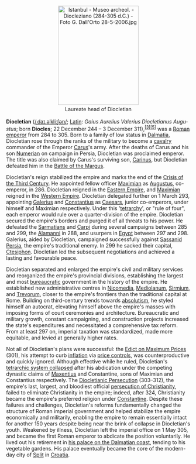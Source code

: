 <div class="photo" colspan="2" style="text-align: center; margin: 25px 0 10px;"><a class="image" href="https://en.wikipedia.org/wiki/File:Istanbul_-_Museo_archeol._-_Diocleziano_(284-305_d.C.)_-_Foto_G._Dall%27Orto_28-5-2006.jpg"><img alt="Istanbul - Museo archeol. - Diocleziano (284-305 d.C.) - Foto G. Dall'Orto 28-5-2006.jpg" data-file-height="978" data-file-width="794" decoding="async" height="271" src="https://upload.wikimedia.org/wikipedia/commons/thumb/a/af/Istanbul_-_Museo_archeol._-_Diocleziano_%28284-305_d.C.%29_-_Foto_G._Dall%27Orto_28-5-2006.jpg/220px-Istanbul_-_Museo_archeol._-_Diocleziano_%28284-305_d.C.%29_-_Foto_G._Dall%27Orto_28-5-2006.jpg" srcset="https://upload.wikimedia.org/wikipedia/commons/thumb/a/af/Istanbul_-_Museo_archeol._-_Diocleziano_%28284-305_d.C.%29_-_Foto_G._Dall%27Orto_28-5-2006.jpg/330px-Istanbul_-_Museo_archeol._-_Diocleziano_%28284-305_d.C.%29_-_Foto_G._Dall%27Orto_28-5-2006.jpg 1.5x, //upload.wikimedia.org/wikipedia/commons/thumb/a/af/Istanbul_-_Museo_archeol._-_Diocleziano_%28284-305_d.C.%29_-_Foto_G._Dall%27Orto_28-5-2006.jpg/440px-Istanbul_-_Museo_archeol._-_Diocleziano_%28284-305_d.C.%29_-_Foto_G._Dall%27Orto_28-5-2006.jpg 2x" width="220"/></a><div style="line-height:normal;padding-bottom:0.2em;padding-top:0.2em;">Laureate head of Diocletian</div></div>

[comment]: # 'breakpoint'
<p><b>Diocletian</b> (<span class="rt-commentedText nowrap"><span class="IPA nopopups noexcerpt"><a href="https://en.wikipedia.org/wiki/Help:IPA/English" title="Help:IPA/English">/<span style="border-bottom:1px dotted"><span title="/ˌ/: secondary stress follows">ˌ</span><span title="'d' in 'dye'">d</span><span title="/aɪ/: 'i' in 'tide'">aɪ</span><span title="/./: syllable break">.</span><span title="/ə/: 'a' in 'about'">ə</span><span title="/ˈ/: primary stress follows">ˈ</span><span title="'k' in 'kind'">k</span><span title="'l' in 'lie'">l</span><span title="/iː/: 'ee' in 'fleece'">iː</span><span title="/ʃ/: 'sh' in 'shy'">ʃ</span><span title="/ən/: 'on' in 'button'">ən</span></span>/</a></span></span>; <a class="mw-redirect" href="https://en.wikipedia.org/wiki/Latin_language" title="Latin language">Latin</a>: <i lang="la">Gaius Aurelius Valerius Diocletianus Augustus</i>; born <b>Diocles</b>; 22 December 244 – 3 December 311),<sup class="reference" id="cite_ref-DEATH_3-1"><a href="#cite_note-DEATH-3">[3]</a></sup><sup class="reference" id="cite_ref-5"><a href="#cite_note-5">[5]</a></sup> was a <a href="https://en.wikipedia.org/wiki/Roman_emperor" title="Roman emperor">Roman emperor</a> from 284 to 305. Born to a family of low status in <a href="https://en.wikipedia.org/wiki/Dalmatia_(Roman_province)" title="Dalmatia (Roman province)">Dalmatia</a>, Diocletian rose through the ranks of the military to become a <a href="https://en.wikipedia.org/wiki/Roman_cavalry" title="Roman cavalry">cavalry</a> commander of the Emperor <a href="https://en.wikipedia.org/wiki/Carus" title="Carus">Carus</a>'s army. After the deaths of Carus and his son <a href="https://en.wikipedia.org/wiki/Numerian" title="Numerian">Numerian</a> on campaign in Persia, Diocletian was proclaimed emperor. The title was also claimed by Carus's surviving son, <a href="https://en.wikipedia.org/wiki/Carinus" title="Carinus">Carinus</a>, but Diocletian defeated him in the <a href="https://en.wikipedia.org/wiki/Battle_of_the_Margus" title="Battle of the Margus">Battle of the Margus</a>.
</p><p>Diocletian's reign stabilized the empire and marks the end of the <a href="https://en.wikipedia.org/wiki/Crisis_of_the_Third_Century" title="Crisis of the Third Century">Crisis of the Third Century</a>. He appointed fellow officer <a href="https://en.wikipedia.org/wiki/Maximian" title="Maximian">Maximian</a> as <a class="mw-redirect" href="https://en.wikipedia.org/wiki/Augustus_(honorific)" title="Augustus (honorific)">Augustus</a>, co-emperor, in 286. Diocletian reigned in the <a href="https://en.wikipedia.org/wiki/Byzantine_Empire" title="Byzantine Empire">Eastern Empire</a>, and <a href="https://en.wikipedia.org/wiki/Maximian" title="Maximian">Maximian</a> reigned in the <a href="https://en.wikipedia.org/wiki/Western_Roman_Empire" title="Western Roman Empire">Western Empire</a>. Diocletian delegated further on 1 March 293, appointing <a href="https://en.wikipedia.org/wiki/Galerius" title="Galerius">Galerius</a> and <a href="https://en.wikipedia.org/wiki/Constantius_Chlorus" title="Constantius Chlorus">Constantius</a> as <a href="https://en.wikipedia.org/wiki/Caesar_(title)" title="Caesar (title)">Caesars</a>, junior co-emperors, under himself and Maximian respectively. Under this '<a href="https://en.wikipedia.org/wiki/Tetrarchy" title="Tetrarchy">tetrarchy</a>', or "rule of four", each emperor would rule over a quarter-division of the empire. Diocletian secured the empire's borders and purged it of all threats to his power. He defeated the <a class="mw-redirect" href="https://en.wikipedia.org/wiki/Sarmatia" title="Sarmatia">Sarmatians</a> and <a href="https://en.wikipedia.org/wiki/Carpi_(people)" title="Carpi (people)">Carpi</a> during several campaigns between 285 and 299, the <a class="mw-redirect" href="https://en.wikipedia.org/wiki/Alamanni" title="Alamanni">Alamanni</a> in 288, and usurpers in <a href="https://en.wikipedia.org/wiki/Egypt_(Roman_province)" title="Egypt (Roman province)">Egypt</a> between 297 and 298. Galerius, aided by Diocletian, campaigned successfully against <a href="https://en.wikipedia.org/wiki/Sasanian_Empire" title="Sasanian Empire">Sassanid Persia</a>, the empire's traditional enemy. In 299 he sacked their capital, <a href="https://en.wikipedia.org/wiki/Ctesiphon" title="Ctesiphon">Ctesiphon</a>. Diocletian led the subsequent negotiations and achieved a lasting and favourable peace.
</p><p>Diocletian separated and enlarged the empire's civil and military services and reorganized the empire's provincial divisions, establishing the largest and most <a href="https://en.wikipedia.org/wiki/Bureaucracy" title="Bureaucracy">bureaucratic</a> government in the history of the empire. He established new administrative centres in <a href="https://en.wikipedia.org/wiki/Nicomedia" title="Nicomedia">Nicomedia</a>, <a href="https://en.wikipedia.org/wiki/Mediolanum" title="Mediolanum">Mediolanum</a>, <a href="https://en.wikipedia.org/wiki/Sirmium" title="Sirmium">Sirmium</a>, and <a href="https://en.wikipedia.org/wiki/Trier" title="Trier">Trevorum</a>, closer to the empire's frontiers than the traditional capital at Rome. Building on third-century trends towards <a href="https://en.wikipedia.org/wiki/Autocracy" title="Autocracy">absolutism</a>, he styled himself an autocrat, elevating himself above the empire's masses with imposing forms of court ceremonies and architecture. Bureaucratic and military growth, constant campaigning, and construction projects increased the state's expenditures and necessitated a comprehensive tax reform. From at least 297 on, imperial taxation was standardized, made more equitable, and levied at generally higher rates.
</p><p>Not all of Diocletian's plans were successful: the <a href="https://en.wikipedia.org/wiki/Edict_on_Maximum_Prices" title="Edict on Maximum Prices">Edict on Maximum Prices</a> (301), his attempt to curb <a href="https://en.wikipedia.org/wiki/Inflation" title="Inflation">inflation</a> via <a href="https://en.wikipedia.org/wiki/Price_controls" title="Price controls">price controls</a>, was counterproductive and quickly ignored. Although effective while he ruled, Diocletian's <a href="https://en.wikipedia.org/wiki/Civil_wars_of_the_Tetrarchy" title="Civil wars of the Tetrarchy">tetrarchic system collapsed</a> after his abdication under the competing dynastic claims of <a href="https://en.wikipedia.org/wiki/Maxentius" title="Maxentius">Maxentius</a> and Constantine, sons of Maximian and Constantius respectively. The <a href="https://en.wikipedia.org/wiki/Diocletianic_Persecution" title="Diocletianic Persecution">Diocletianic Persecution</a> (303–312), the empire's last, largest, and bloodiest official <a class="mw-redirect" href="https://en.wikipedia.org/wiki/Persecution_of_Christianity" title="Persecution of Christianity">persecution of Christianity</a>, failed to eliminate Christianity in the empire; indeed, after 324, Christianity became the empire's preferred religion under <a class="mw-redirect" href="https://en.wikipedia.org/wiki/Constantine_I" title="Constantine I">Constantine</a>. Despite these failures and challenges, Diocletian's reforms fundamentally changed the structure of Roman imperial government and helped stabilize the empire economically and militarily, enabling the empire to remain essentially intact for another 150 years despite being near the brink of collapse in Diocletian's youth. Weakened by illness, Diocletian left the imperial office on 1 May 305, and became the first Roman emperor to abdicate the position voluntarily. He lived out his retirement in <a href="https://en.wikipedia.org/wiki/Diocletian%27s_Palace" title="Diocletian's Palace">his palace on the Dalmatian coast</a>, tending to his vegetable gardens. His palace eventually became the core of the modern-day city of <a href="https://en.wikipedia.org/wiki/Split,_Croatia" title="Split, Croatia">Split</a> in <a href="https://en.wikipedia.org/wiki/Croatia" title="Croatia">Croatia</a>.
</p>